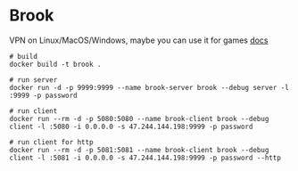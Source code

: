 # Brook
VPN on Linux/MacOS/Windows, maybe you can use it for games
[docs](https://github.com/txthinking/brook)

```
# build 
docker build -t brook .

# run server
docker run -d -p 9999:9999 --name brook-server brook --debug server -l :9999 -p password

# run client
docker run --rm -d -p 5080:5080 --name brook-client brook --debug client -l :5080 -i 0.0.0.0 -s 47.244.144.198:9999 -p password

# run client for http
docker run --rm -d -p 5081:5081 --name brook-client brook --debug client -l :5081 -i 0.0.0.0 -s 47.244.144.198:9999 -p password --http
```